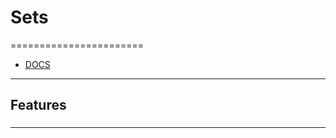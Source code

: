 # Sets
=======================

- [DOCS]()


-----------------------------------------------------------------------------------------------------

## Features


### 

-----------------------------------------------------------------------------------------------------